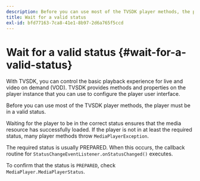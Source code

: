 ```yaml
---
description: Before you can use most of the TVSDK player methods, the player must be in a valid status.
title: Wait for a valid status
exl-id: bfd77163-7ca8-41e1-8b97-2d6a765f5ccd
---
```

# Wait for a valid status {#wait-for-a-valid-status}

With TVSDK, you can control the basic playback experience for live and video on demand (VOD). TVSDK provides methods and properties on the player instance that you can use to configure the player user interface.

Before you can use most of the TVSDK player methods, the player must be in a valid status.

 Waiting for the player to be in the correct status ensures that the media resource has successfully loaded. If the player is not in at least the required status, many player methods throw `MediaPlayerException`.

The required status is usually PREPARED. When this occurs, the callback routine for `StatusChangeEventListener.onStatusChanged()` executes. 

To confirm that the status is `PREPARED`, check `MediaPlayer.MediaPlayerStatus`.
